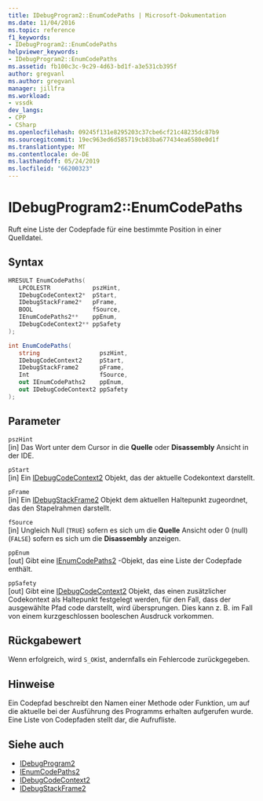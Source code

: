 ```yaml
---
title: IDebugProgram2::EnumCodePaths | Microsoft-Dokumentation
ms.date: 11/04/2016
ms.topic: reference
f1_keywords:
- IDebugProgram2::EnumCodePaths
helpviewer_keywords:
- IDebugProgram2::EnumCodePaths
ms.assetid: fb100c3c-9c29-4d63-bd1f-a3e531cb395f
author: gregvanl
ms.author: gregvanl
manager: jillfra
ms.workload:
- vssdk
dev_langs:
- CPP
- CSharp
ms.openlocfilehash: 09245f131e8295203c37cbe6cf21c48235dc87b9
ms.sourcegitcommit: 19ec963ed6d585719cb83ba677434ea6580e0d1f
ms.translationtype: MT
ms.contentlocale: de-DE
ms.lasthandoff: 05/24/2019
ms.locfileid: "66200323"
---
```

# <a name="idebugprogram2enumcodepaths"></a>IDebugProgram2::EnumCodePaths
Ruft eine Liste der Codepfade für eine bestimmte Position in einer Quelldatei.

## <a name="syntax"></a>Syntax

```cpp
HRESULT EnumCodePaths( 
   LPCOLESTR            pszHint,
   IDebugCodeContext2*  pStart,
   IDebugStackFrame2*   pFrame,
   BOOL                 fSource,
   IEnumCodePaths2**    ppEnum,
   IDebugCodeContext2** ppSafety
);
```

```csharp
int EnumCodePaths( 
   string                 pszHint,
   IDebugCodeContext2     pStart,
   IDebugStackFrame2      pFrame,
   Int                    fSource,
   out IEnumCodePaths2    ppEnum,
   out IDebugCodeContext2 ppSafety
);
```

## <a name="parameters"></a>Parameter
`pszHint`\
[in] Das Wort unter dem Cursor in die **Quelle** oder **Disassembly** Ansicht in der IDE.

`pStart`\
[in] Ein [IDebugCodeContext2](../../../extensibility/debugger/reference/idebugcodecontext2.md) Objekt, das der aktuelle Codekontext darstellt.

`pFrame`\
[in] Ein [IDebugStackFrame2](../../../extensibility/debugger/reference/idebugstackframe2.md) Objekt dem aktuellen Haltepunkt zugeordnet, das den Stapelrahmen darstellt.

`fSource`\
[in] Ungleich Null (`TRUE`) sofern es sich um die **Quelle** Ansicht oder 0 (null) (`FALSE`) sofern es sich um die **Disassembly** anzeigen.

`ppEnum`\
[out] Gibt eine [IEnumCodePaths2](../../../extensibility/debugger/reference/ienumcodepaths2.md) -Objekt, das eine Liste der Codepfade enthält.

`ppSafety`\
[out] Gibt eine [IDebugCodeContext2](../../../extensibility/debugger/reference/idebugcodecontext2.md) Objekt, das einen zusätzlicher Codekontext als Haltepunkt festgelegt werden, für den Fall, dass der ausgewählte Pfad code darstellt, wird übersprungen. Dies kann z. B. im Fall von einem kurzgeschlossen booleschen Ausdruck vorkommen.

## <a name="return-value"></a>Rückgabewert
 Wenn erfolgreich, wird `S_OK`ist, andernfalls ein Fehlercode zurückgegeben.

## <a name="remarks"></a>Hinweise
 Ein Codepfad beschreibt den Namen einer Methode oder Funktion, um auf die aktuelle bei der Ausführung des Programms erhalten aufgerufen wurde. Eine Liste von Codepfaden stellt dar, die Aufrufliste.

## <a name="see-also"></a>Siehe auch
- [IDebugProgram2](../../../extensibility/debugger/reference/idebugprogram2.md)
- [IEnumCodePaths2](../../../extensibility/debugger/reference/ienumcodepaths2.md)
- [IDebugCodeContext2](../../../extensibility/debugger/reference/idebugcodecontext2.md)
- [IDebugStackFrame2](../../../extensibility/debugger/reference/idebugstackframe2.md)